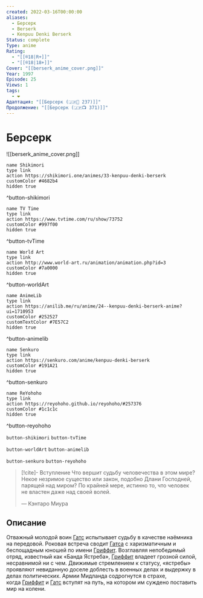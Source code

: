```yaml
---
created: 2022-03-16T00:00:00
aliases:
  - Берсерк
  - Berserk
  - Kenpuu Denki Berserk
Status: complete
Type: anime
Rating:
  - "[[®️18|R+]]"
  - "[[®️18|18+]]"
Cover: "[[berserk_anime_cover.png]]"
Year: 1997
Episode: 25
Views: 1
tags:
  - ❤
Адаптация: "[[Берсерк (🇯🇵📗 237)]]"
Продолжение: "[[Берсерк (🇯🇵📺 371)]]"
---
```


# Берсерк

![[berserk_anime_cover.png]]

```button
name Shikimori
type link
action https://shikimori.one/animes/33-kenpuu-denki-berserk
customColor #4682b4
hidden true
```
^button-shikimori

```button
name TV Time
type link
action https://www.tvtime.com/ru/show/73752
customColor #997f00
hidden true
```
^button-tvTime

```button
name World Art
type link
action http://www.world-art.ru/animation/animation.php?id=3
customColor #7a0000
hidden true
```
^button-worldArt

```button
name AnimeLib
type link
action https://anilib.me/ru/anime/24--kenpuu-denki-berserk-anime?ui=1710953
customColor #252527
customTextColor #7E57C2
hidden true
```
^button-animelib

```button
name Senkuro
type link
action https://senkuro.com/anime/kenpuu-denki-berserk
customColor #191A21
hidden true
```
^button-senkuro

```button
name ReYohoho
type link
action https://reyohoho.github.io/reyohoho/#257376
customColor #1c1c1c
hidden true
```
^button-reyohoho

`button-shikimori` `button-tvTime`

`button-worldArt` `button-animelib`

`button-senkuro` `button-reyohoho`

> [!cite]- Вступление
> Что вершит судьбу человечества в этом мире? Некое незримое существо или закон, подобно Длани Господней, парящей над миром? По крайней мере, истинно то, что человек не властен даже над своей волей.
> 
> — Кэнтаро Миура

## Описание

Отважный молодой воин [Гатс](https://shikimori.one/characters/422-guts) испытывает судьбу в качестве наёмника на передовой. Роковая встреча сводит [Гатса](https://shikimori.one/characters/422-guts) с харизматичным и беспощадным юношей по имени [Гриффит](https://shikimori.one/characters/424-griffith). Возглавляя непобедимый отряд, известный как «Банда Ястреба», [Гриффит](https://shikimori.one/characters/424-griffith) владеет грозной силой, несравнимой ни с чем. Движимые стремлением к статусу, «ястребы» проявляют невиданную доселе доблесть в военных делах и выдержку в делах политических. Армии Мидланда содрогнутся в страхе, когда [Гриффит](https://shikimori.one/characters/424-griffith) и [Гатс](https://shikimori.one/characters/422-guts) вступят на путь, на котором им суждено поставить мир на колени.
